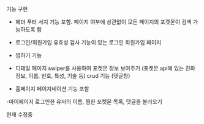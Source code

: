 기능 구현
  
- 헤더 푸터
  서치 기능 포함. 페이지 여부에 상관없이 모든 페이지의 포켓몬이 검색 가능하도록 함

- 로그인/회원가입
  유효성 검사 기능이 있는 로그인 회원가입 페이지

- 찜하기 기능
  
- 디테일 페이지
  swiper를 사용하여 포켓몬 정보 보여주기 (포켓몬 api에 있는 진화 정보, 이름, 번호, 특성, 기술 등)
  crud 기능 (댓글창)
  
- 홈페이지
  페이지네이션 기능 포함

-마이페이지
  로그인한 유저의 이름, 찜한 포켓몬 목록, 댓글을 불러오기

현재 수정중
